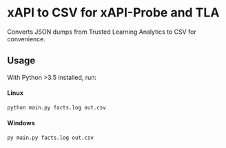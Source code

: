 # xAPI to CSV for xAPI-Probe and TLA

Converts JSON dumps from Trusted Learning Analytics to CSV for convenience.

## Usage

With Python >3.5 installed, run:

#### Linux

```bash
python main.py facts.log out.csv
```

#### Windows

```bash
py main.py facts.log out.csv
```